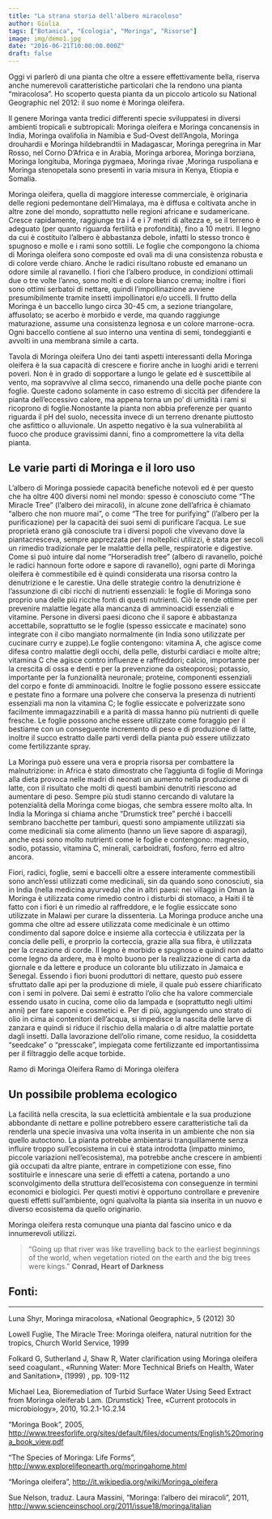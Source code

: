 ```yaml
---
title: "La strana storia dell'albero miracoloso"
author: Giulia
tags: ["Botanica", "Ecologia", "Moringa", "Risorse"]
image: img/demo1.jpg
date: "2016-06-21T10:00:00.000Z"
draft: false
---
```


Oggi vi parlerò di una pianta che oltre a essere effettivamente bella, riserva anche numerevoli caratteristiche particolari che la rendono una pianta “miracolosa”. Ho scoperto questa pianta da un piccolo articolo su National Geographic nel 2012: il suo nome è Moringa oleifera.

Il genere Moringa vanta tredici differenti specie sviluppatesi in diversi ambienti tropicali e subtropicali: Moringa oleifera e Moringa concanensis in India, Moringa ovalifolia in Namibia e Sud-Ovest dell’Angola, Moringa drouhardii e Moringa hildebrandtii in Madagascar, Moringa peregrina in Mar Rosso, nel Corno D’Africa e in Arabia, Moringa arborea, Moringa borziana, Moringa longituba, Moringa pygmaea, Moringa rivae ,Moringa ruspoliana e Moringa stenopetala sono presenti in varia misura in Kenya, Etiopia e Somalia.

Moringa oleifera, quella di maggiore interesse commerciale, è originaria delle regioni pedemontane dell’Himalaya, ma è diffusa e coltivata anche in altre zone del mondo, soprattutto nelle regioni africane e sudamericane. Cresce rapidamente, raggiunge tra i 4 e i 7 metri di altezza e, se il terreno è adeguato (per quanto riguarda fertilità e profondità), fino a 10 metri. Il legno da cui è costituito l’albero è abbastanza debole, infatti lo stesso tronco è spugnoso e molle e i rami sono sottili. Le foglie che compongono la chioma di Moringa oleifera sono composte ed ovali ma di una consistenza robusta e di colore verde chiaro. Anche le radici risultano robuste ed emanano un odore simile al ravanello. I fiori che l’albero produce, in condizioni ottimali due o tre volte l’anno, sono molti e di colore bianco crema; inoltre i fiori sono ottimi serbatoi di nettare, quindi l’impollinazione avviene presumibilmente tramite insetti impollinatori e/o uccelli. Il frutto della Moringa è un baccello lungo circa 30-45 cm, a sezione triangolare, affusolato; se acerbo è morbido e verde, ma quando raggiunge maturazione, assume una consistenza legnosa e un colore marrone-ocra. Ogni baccello contiene al suo interno una ventina di semi, tondeggianti e avvolti in una membrana simile a carta.


Tavola di Moringa oleifera
Uno dei tanti aspetti interessanti della Moringa oleifera è la sua capacità di crescere e fiorire anche in luoghi aridi e terreni poveri. Non è in grado di sopportare a lungo le gelate ed è suscettibile al vento, ma sopravvive al clima secco, rimanendo una delle poche piante con foglie. Queste cadono solamente in caso estremo di siccità per difendere la pianta dell’eccessivo calore, ma appena torna un po’ di umidità i rami si ricoprono di foglie.Nonostante la pianta non abbia preferenze per quanto riguarda il pH del suolo, necessita invece di un terreno drenante piuttosto che asfittico o alluvionale. Un aspetto negativo è la sua vulnerabilità al fuoco che produce gravissimi danni, fino a compromettere la vita della pianta.

 

## Le varie parti di Moringa e il loro uso

L’albero di Moringa possiede capacità benefiche notevoli ed è per questo che ha oltre 400 diversi nomi nel mondo: spesso è conosciuto come “The Miracle Tree” (l’albero dei miracoli), in alcune zone dell’africa è chiamato “albero che non muore mai”, o come “The tree for purifying” (l’albero per la purificazione) per la capacità dei suoi semi di purificare l’acqua. Le sue proprietà erano già conosciute tra i diversi popoli che vivevano dove la piantacresceva, sempre apprezzata per i molteplici utilizzi, è stata per secoli un rimedio tradizionale per le malattie della pelle, respiratorie e digestive. Come si può intuire dal nome “Horseradish tree” (albero di ravanello, poiché le radici hannoun forte odore e sapore di ravanello), ogni parte di Moringa oleifera è commestibile ed  è quindi considerata una risorsa contro la denutrizione e le carestie. Una delle strategie contro la denutrizione è l’assunzione di cibi ricchi di nutrienti essenziali: le foglie di Moringa sono proprio una delle più ricche fonti di questi nutrienti. Ciò le rende ottime per prevenire malattie legate alla mancanza di amminoacidi essenziali e vitamine. Persone in diversi paesi dicono che il sapore è abbastanza accettabile, soprattutto se le foglie (spesso essiccate e macinate) sono integrate con il cibo mangiato normalmente (in India sono utilizzate per cucinare curry e zuppe).Le foglie contengono: vitamina A, che agisce come difesa contro malattie degli occhi, della pelle, disturbi cardiaci e molte altre; vitamina C che agisce contro influenze e raffreddori; calcio, importante per la crescita di ossa e denti e per la prevenzione da osteoporosi; potassio, importante per la funzionalità neuronale; proteine, componenti essenziali del corpo e fonte di amminoacidi. Inoltre le foglie possono essere essiccate e pestate fino a formare una polvere che conserva la presenza di nutrienti essenziali ma non la vitamina C; le foglie essiccate e polverizzate sono facilmente immagazzinabili e a parità di massa hanno più nutrienti di quelle fresche. Le foglie possono anche essere utilizzate come foraggio per il bestiame con un conseguente incremento di peso e di produzione di latte, inoltre il succo estratto dalle parti verdi della pianta può essere utilizzato come fertilizzante spray.

La Moringa può essere una vera e propria risorsa per combattere la malnutrizione: in Africa è stato dimostrato che l’aggiunta di foglie di Moringa alla dieta provoca nelle madri di neonati un aumento nella produzione di latte, con il risultato che molti di questi bambini denutriti riescono ad aumentare di peso. Sempre più studi stanno cercando di valutare la potenzialità della Moringa come biogas, che sembra essere molto alta. In India la Moringa si chiama anche “Drumstick tree” perché i baccelli sembrano bacchette per tamburi, questi sono ampiamente utilizzati sia come medicinali sia come alimento (hanno un lieve sapore di asparagi), anche essi sono molto nutrienti come le foglie e contengono: magnesio, sodio, potassio, vitamina C, minerali, carboidrati, fosforo, ferro ed altro ancora.

Fiori, radici, foglie, semi e baccelli oltre a essere interamente commestibili sono anch’essi utilizzati come medicinali, sin da quando sono conosciuti, sia in India (nella medicina ayurveda) che in altri paesi: nei villaggi in Oman la Moringa è utilizzata come rimedio contro i disturbi di stomaco, a Haiti il tè fatto con i fiori è un rimedio al raffreddore, e le foglie essiccate sono utilizzate in Malawi per curare la dissenteria. La Moringa produce anche una gomma che oltre ad essere utilizzata come medicinale è un ottimo condimento dal sapore dolce e insieme alla corteccia è utilizzata per la concia delle pelli, e prorprio la corteccia, grazie alla sua fibra, è utilizzata per la creazione di corde. Il legno è morbido e spugnoso e quindi non adatto come legno da ardere, ma è molto buono per la realizzazione di carta da giornale e da lettere e produce un colorante blu utilizzato in Jamaica e Senegal. Essendo i fiori buoni produttori di nettare, questo può essere sfruttato dalle api per la produzione di miele, il quale può essere chiarificato con i semi in polvere. Dai semi è estratto l’olio che ha valore commerciale essendo usato in cucina, come olio da lampada e (soprattutto negli ultimi anni) per fare saponi e cosmetici e. Per di più, aggiungendo uno strato di olio in cima ai contenitori dell’acqua, si impedisce la nascita delle larve di zanzara e quindi si riduce il rischio della malaria o di altre malattie portate dagli insetti. Dalla lavorazione dell’olio rimane, come residuo, la cosiddetta “seedcake” o “presscake”, impiegata come fertilizzante ed importantissima per il filtraggio delle acque torbide.

Ramo di Moringa Oleifera
Ramo di Moringa oleifera

## Un possibile problema ecologico

La facilità nella crescita, la sua ecletticità ambientale e la sua produzione abbondante di nettare e polline potrebbero essere caratteristiche tali da renderla una specie invasiva una volta inserita in un ambiente che non sia quello autoctono. La pianta potrebbe ambientarsi tranquillamente senza influire troppo sull’ecosistema in cui è stata introdotta (impatto minimo, piccole variazioni nell’ecosistema), ma potrebbe anche crescere in ambienti già occupati da altre piante, entrare in competizione con esse, fino sostituirle e innescare una serie di effetti a catena,  portando a uno sconvolgimento della struttura dell’ecosistema con conseguenze in termini economici e biologici. Per questi motivi è opportuno controllare e prevenire questi effetti sull’ambiente, ogni qualvolta la pianta sia inserita in un nuovo e diverso ecosistema da quello originario.

Moringa oleifera resta comunque una pianta dal fascino unico e da innumerevoli utilizzi.

> “Going up that river was like travelling back to the earliest beginnings of the world, when vegetation rioted on the earth and the big trees were kings.”
**Conrad, Heart of Darkness**

Fonti:
---
---

Luna Shyr, Moringa miracolosa, «National Geographic», 5 (2012) 30

Lowell Fuglie, The Miracle Tree: Moringa oleifera, natural nutrition for the tropics, Church World Service, 1999

Folkard G, Sutherland J, Shaw R, Water clarification using Moringa oleifera seed coagulant., «Running Water: More Technical Briefs on Health, Water and Sanitation», (1999) , pp. 109-112

Michael Lea, Bioremediation of Turbid Surface Water Using Seed Extract from Moringa oleiferab Lam. (Drumstick) Tree, «Current protocols in microbiology», 2010, 1G.2.1-1G.2.14

“Moringa Book”, 2005, http://www.treesforlife.org/sites/default/files/documents/English%20moringa_book_view.pdf

“The Species of Moringa: Life Forms”, http://www.explorelifeonearth.org/moringahome.html

“Moringa oleifera”, http://it.wikipedia.org/wiki/Moringa_oleifera

Sue Nelson, traduz. Laura Massini, “Moringa: l’albero dei miracoli”, 2011, http://www.scienceinschool.org/2011/issue18/moringa/italian